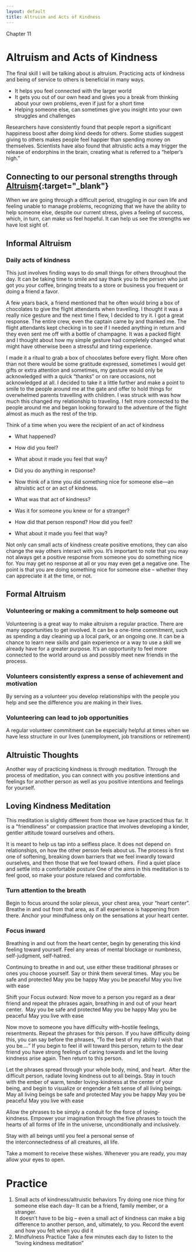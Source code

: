 ```yaml
---
layout: default
title: Altruism and Acts of Kindness  
---
```

<p class="type">Chapter 11</p>

# Altruism and Acts of Kindness
The final skill I will be talking about is altruism. Practicing acts of kindness and being of service to others is beneficial in many ways.  
- It helps you feel connected with the larger world
- It gets you out of our own head and gives you a break from thinking about your own problems, even if just for a short time 
- Helping someone else, can sometimes give you insight into your own struggles and challenges  

Researchers have consistently found that people report a significant happiness boost after doing kind deeds for others. Some studies suggest giving to others makes people feel happier than spending money on themselves. Scientists have also found that altruistic acts a may trigger the release of endorphins in the brain, creating what is referred to a “helper’s high.” 

## Connecting to our personal strengths through [Altruism](http://greatergood.berkeley.edu/topic/altruism/definition){:target="_blank"}
When we are going through a difficult period, struggling in our own life and feeling unable to manage problems, recognizing that we have the ability to help someone else, despite our current stress, gives a feeling of success, which, in turn, can make us feel hopeful. It can help us see the strengths we have lost sight of.

## Informal Altruism

### Daily acts of kindness 
This just involves finding ways to do small things for others throughout the day. It can be taking time to smile and say thank you to the person who just got you your coffee, bringing treats to a store or business you frequent or doing a friend a favor. 

<div class="story">
<p>A few years back, a friend mentioned that he often would bring a box of chocolates to give the flight attendants when travelling. I thought it was a really nice gesture and the next time I flew, I decided to try it. I got a great response. The entire crew, even the captain came by and thanked me. The flight attendants kept checking in to see if I needed anything in return and they even sent me off with a bottle of champagne. It was a packed flight and I thought about how my simple gesture had completely changed what might have otherwise been a stressful and tiring experience.</p>
<p>I made it a ritual to grab a box of chocolates before every flight. More often than not there would be some gratitude expressed, sometimes I would get gifts or extra attention and sometimes, my gesture would only be acknowledged with a quick “thanks” or on rare occasions, not acknowledged at all. I decided to take it a little further and make a point to smile to the people around me at the gate and offer to hold things for overwhelmed parents travelling with children. I was struck with was how much this changed my relationship to traveling. I felt more connected to the people around me and began looking forward to the adventure of the flight almost as much as the rest of the trip.</p>
</div>

Think of a time when you were the recipient of an act of kindness 
- What happened? 
- How did you feel?
- What about it made you feel that way? 
- Did you do anything in response?

- Now think of a time you did something nice for someone else&mdash;an altruistic act or an act of kindness.  
- What was that act of kindness? 
- Was it for someone you knew or for a stranger?  
- How did that person respond?  How did you feel?  
- What about it made you feel that way?  

Not only can small acts of kindness create positive emotions, they can also change the way others interact with you.  It’s important to note that you may not always get a positive response from someone you do something nice for.  You may get no response at all or you may even get a negative one. The point is that you are doing something nice for someone else – whether they can appreciate it at the time, or not.  

## Formal Altruism 

### Volunteering or making a commitment to help someone out  
Volunteering is a great way to make altruism a regular practice. There are many opportunities to get involved. It can be a one-time commitment, such as spending a day cleaning up a local park, or an ongoing one.  It can be a chance to learn new skills and gain experience or a way to use a skill we already have for a greater purpose. It’s an opportunity to feel more connected to the world around us and possibly meet new friends in the process. 

### Volunteers consistently express a sense of achievement and motivation
By serving as a volunteer you develop relationships with the people you help and see the difference you are making in their lives.

### Volunteering can lead to job opportunities 
A regular volunteer commitment can be especially helpful at times when we have less structure in our lives (unemployment, job transitions or retirement) 

## Altruistic Thoughts 
Another way of practicing kindness is through meditation. Through the process of meditation, you can connect with you positive intentions and feelings for another person as well as you positive intentions and feelings for yourself.   

## Loving Kindness Meditation
This meditation is slightly different from those we have practiced thus far. It is a "friendliness" or compassion practice that involves developing a kinder, gentler attitude toward ourselves and others. 

It is meant to help us tap into a selfless place. It does not depend on relationships, on how the other person feels about us. The process is first one of softening, breaking down barriers that we feel inwardly toward ourselves, and then those that we feel toward others. 
Find a quiet place and settle into a comfortable posture
One of the aims in this meditation is to feel good, so make your posture relaxed and comfortable. 

### Turn attention to the breath
Begin to focus around the solar plexus, your chest area, your “heart center”. Breathe in and out from that area, as if all experience is happening from there. Anchor your mindfulness only on the sensations at your heart center.

### Focus inward
Breathing in and out from the heart center, begin by generating this kind feeling toward yourself. Feel any areas of mental blockage or numbness, self-judgment, self-hatred. 

Continuing to breathe in and out, use either these traditional phrases or ones you choose yourself. Say or think them several times. 
May you be safe and protected
May you be happy
May you be peaceful
May you live with ease

Shift your Focus outward: Now move to a person you regard as a dear friend and repeat the phrases again, breathing in and out of your heart center. 
May you be safe and protected
May you be happy
May you be peaceful
May you live with ease

Now move to someone you have difficulty with–hostile feelings, resentments. Repeat the phrases for this person. If you have difficulty doing this, you can say before the phrases, “To the best of my ability I wish that you be….” If you begin to feel ill will toward this person, return to the dear friend you have strong feelings of caring towards and let the loving kindness arise again. Then return to this person.

Let the phrases spread through your whole body, mind, and heart. 
After the difficult person, radiate loving kindness out to all beings. Stay in touch with the ember of warm, tender loving-kindness at the center of your being, and begin to visualize or engender a felt sense of all living beings.  
May all living beings be safe and protected
May you be happy
May you be peaceful
May you live with ease
 
Allow the phrases to be simply a conduit for the force of loving-kindness. Empower your imagination through the five phrases to touch the hearts of all forms of life in the universe, unconditionally and inclusively. 

Stay with all beings until you feel a personal sense of the interconnectedness of all creatures, all life.

Take a moment to receive these wishes. Whenever you are ready, you may allow your eyes to open.

# Practice

1. Small acts of kindness/altruistic behaviors 
Try doing one nice thing for someone else each day– 
It can be a friend, family member, or a stranger.  
It doesn’t have to be big – even a small act of kindness can make a big difference to another person, and, ultimately, to you. 
Record the event and how you felt when you did it
2. Mindfulness Practice 
Take a few minutes each day to listen to the “loving kindness meditation”